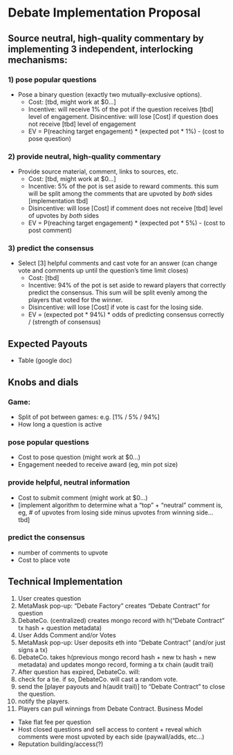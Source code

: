 # Debate Implementation Proposal
## Source neutral, high-quality commentary by implementing 3 independent, interlocking mechanisms:

### 1) pose popular questions
- Pose a binary question (exactly two mutually-exclusive options).
  - Cost: [tbd, might work at $0…]
  - Incentive: will receive 1% of the pot if the question receives [tbd] level of engagement. Disincentive: will lose [Cost] if question does not receive [tbd] level of engagement
  - EV = P(reaching target engagement) * (expected pot * 1%) - (cost to pose question)
### 2) provide neutral, high-quality commentary
- Provide source material, comment, links to sources, etc.
  - Cost: [tbd, might work at $0…]
  - Incentive: 5% of the pot is set aside to reward comments. this sum will be split among the comments that are upvoted by *both* sides [implementation tbd]
  - Disincentive: will lose [Cost] if comment does not receive [tbd] level of upvotes by *both* sides
  - EV = P(reaching target engagement) * (expected pot * 5%) - (cost to post comment)
### 3) predict the consensus
- Select [3] helpful comments and cast vote for an answer (can change vote and comments up until the question’s time limit closes)
  - Cost: [tbd]
  - Incentive: 94% of the pot is set aside to reward players that correctly predict the consensus. This sum will be split evenly among the players that voted for the winner.
  - Disincentive: will lose [Cost] if vote is cast for the losing side.
  - EV = (expected pot * 94%) * odds of predicting consensus correctly / (strength of consensus)

## Expected Payouts
- Table (google doc)

## Knobs and dials

### Game:

- Split of pot between games: e.g. [1% / 5% / 94%]
- How long a question is active

### pose popular questions

- Cost to pose question (might work at $0…)
- Engagement needed to receive award (eg, min pot size)

### provide helpful, neutral information

- Cost to submit comment (might work at $0…)
- [implement algorithm to determine what a “top” + “neutral” comment is, eg, # of upvotes from losing side minus upvotes from winning side… tbd]

### predict the consensus

- number of comments to upvote
- Cost to place vote


## Technical Implementation
1. User creates question
  1. MetaMask pop-up: “Debate Factory” creates “Debate Contract” for question
  2. DebateCo. (centralized) creates mongo record with h(“Debate Contract” tx hash + question metadata)
2. User Adds Comment and/or Votes
  1. MetaMask pop-up: User deposits eth into “Debate Contract” (and/or just signs a tx)
  2. DebateCo. takes h(previous mongo record hash + new tx hash + new metadata) and updates mongo record, forming a tx chain (audit trail)
3. After question has expired, DebateCo. will:
  1. check for a tie. if so, DebateCo. will cast a random vote.
  2. send the [player payouts and h(audit trail)] to “Debate Contract” to close the question. 
  3. notify the players.
4. Players can pull winnings from Debate Contract.
Business Model
- Take flat fee per question
- Host closed questions and sell access to content + reveal which comments were most upvoted by each side (paywall/adds, etc…)
- Reputation building/access(?)
